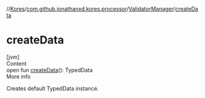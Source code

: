 //[Kores](../../index.md)/[com.github.jonathanxd.kores.processor](../index.md)/[ValidatorManager](index.md)/[createData](create-data.md)



# createData  
[jvm]  
Content  
open fun [createData](create-data.md)(): TypedData  
More info  


Creates default TypedData instance.

  



